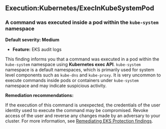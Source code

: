 Execution:Kubernetes/ExecInKubeSystemPod
----------------------------------------


### A command was executed inside a pod within the `kube-system` namespace


**Default severity: Medium**


 * **Feature:** EKS audit logs

This finding informs you that a command was executed in a pod within the `kube-system` namespace using **Kubernetes exec API**. `kube-system` namespace is a default namespaces, which is primarily used for system level components such as `kube-dns` and `kube-proxy`. It is very uncommon to execute commands inside pods or containers under `kube-system` namespace and may indicate suspicious activity. 


**Remediation recommendations:**


If the execution of this command is unexpected, the credentials of the user identity used to execute the command may be compromised. Revoke access of the user and reverse any changes made by an adversary to your cluster. For more information, see [Remediating EKS Protection findings](https://docs.aws.amazon.com/guardduty/latest/ug/guardduty-remediate-kubernetes.html).

